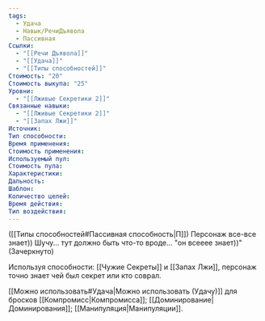 ```yaml
---
tags:
  - Удача
  - Навык/РечиДъявола
  - Пассивная
Ссылки:
  - "[[Речи Дъявола]]"
  - "[[Удача]]"
  - "[[Типы способностей]]"
Стоимость: "20"
Стоимость выкупа: "25"
Уровни:
  - "[[Лживые Секретики 2]]"
Связанные навыки:
  - "[[Лживые Секретики 2]]"
  - "[[Запах Лжи]]"
Источник:
Тип способности:
Время применения:
Стоимость применения:
Используемый пул:
Стоимость пула:
Характеристики:
Дальность:
Шаблон:
Количество целей:
Время действия:
Тип воздействия:
---
```

([[Типы способностей#Пассивная способность|П]]) Персонаж все-все знает)) Шучу... тут должно быть что-то вроде... "он всееее знает))" (Зачеркнуто)

Используя способности: [[Чужие Секреты]] и [[Запах Лжи]], персонаж точно знает чей был секрет или кто соврал. 

[[Можно использовать#Удача|Можно использовать (Удачу)]] для бросков [[Компромисс|Компромисса]]; [[Доминирование|Доминирования]]; [[Манипуляция|Манипуляции]]. 